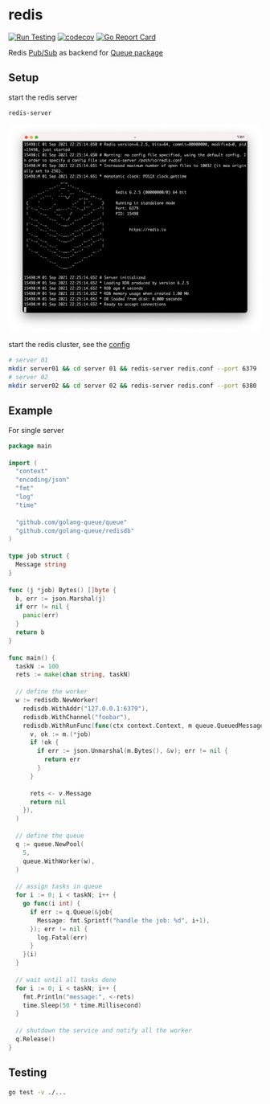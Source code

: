 # redis

[![Run Testing](https://github.com/golang-queue/redisdb/actions/workflows/go.yml/badge.svg)](https://github.com/golang-queue/redisdb/actions/workflows/go.yml)
[![codecov](https://codecov.io/gh/golang-queue/redisdb/branch/main/graph/badge.svg?token=FFZN8E2ZZB)](https://codecov.io/gh/golang-queue/redisdb)
[![Go Report Card](https://goreportcard.com/badge/github.com/golang-queue/redisdb)](https://goreportcard.com/report/github.com/golang-queue/redisdb)

Redis [Pub/Sub](https://redis.io/docs/manual/pubsub/) as backend for [Queue package](https://github.com/golang-queue/queue)

## Setup

start the redis server

```sh
redis-server
```

![screen](/images/screen.png)

start the redis cluster, see the [config](./conf/redis.conf)

```sh
# server 01
mkdir server01 && cd server 01 && redis-server redis.conf --port 6379
# server 02
mkdir server02 && cd server 02 && redis-server redis.conf --port 6380
```

## Example

For single server

```go
package main

import (
  "context"
  "encoding/json"
  "fmt"
  "log"
  "time"

  "github.com/golang-queue/queue"
  "github.com/golang-queue/redisdb"
)

type job struct {
  Message string
}

func (j *job) Bytes() []byte {
  b, err := json.Marshal(j)
  if err != nil {
    panic(err)
  }
  return b
}

func main() {
  taskN := 100
  rets := make(chan string, taskN)

  // define the worker
  w := redisdb.NewWorker(
    redisdb.WithAddr("127.0.0.1:6379"),
    redisdb.WithChannel("foobar"),
    redisdb.WithRunFunc(func(ctx context.Context, m queue.QueuedMessage) error {
      v, ok := m.(*job)
      if !ok {
        if err := json.Unmarshal(m.Bytes(), &v); err != nil {
          return err
        }
      }

      rets <- v.Message
      return nil
    }),
  )

  // define the queue
  q := queue.NewPool(
    5,
    queue.WithWorker(w),
  )

  // assign tasks in queue
  for i := 0; i < taskN; i++ {
    go func(i int) {
      if err := q.Queue(&job{
        Message: fmt.Sprintf("handle the job: %d", i+1),
      }); err != nil {
        log.Fatal(err)
      }
    }(i)
  }

  // wait until all tasks done
  for i := 0; i < taskN; i++ {
    fmt.Println("message:", <-rets)
    time.Sleep(50 * time.Millisecond)
  }

  // shutdown the service and notify all the worker
  q.Release()
}
```

## Testing

```sh
go test -v ./...
```
